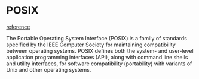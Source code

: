 # POSIX
[reference](https://en.wikipedia.org/wiki/POSIX)

The Portable Operating System Interface (POSIX) is a family of standards specified by the IEEE Computer Society for maintaining compatibility between operating systems. POSIX defines both the system- and user-level application programming interfaces (API), along with command line shells and utility interfaces, for software compatibility (portability) with variants of Unix and other operating systems.